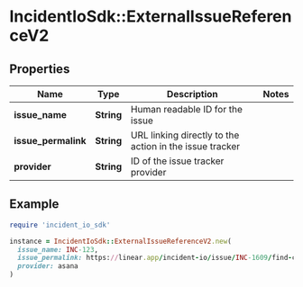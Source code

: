 # IncidentIoSdk::ExternalIssueReferenceV2

## Properties

| Name | Type | Description | Notes |
| ---- | ---- | ----------- | ----- |
| **issue_name** | **String** | Human readable ID for the issue |  |
| **issue_permalink** | **String** | URL linking directly to the action in the issue tracker |  |
| **provider** | **String** | ID of the issue tracker provider |  |

## Example

```ruby
require 'incident_io_sdk'

instance = IncidentIoSdk::ExternalIssueReferenceV2.new(
  issue_name: INC-123,
  issue_permalink: https://linear.app/incident-io/issue/INC-1609/find-copywriter-to-write-up,
  provider: asana
)
```

